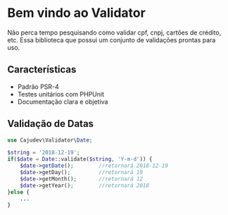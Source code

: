 Bem vindo ao Validator
======================

Não perca tempo pesquisando como validar cpf, cnpj, cartões de crédito, etc.
Essa biblioteca que possui um conjunto de validações prontas para uso.

Características
---------------

* Padrão PSR-4
* Testes unitários com PHPUnit
* Documentação clara e objetiva

Validação de Datas
------------------

  ```php
  use Cajudev\Validator\Date;
  
  $string = '2018-12-19';
  if($date = Date::validate($string, 'Y-m-d')) {
      $date->getDate();        //retornará 2018-12-19
      $date->getDay();         //retornará 19
      $date->getMonth();       //retornará 12
      $date->getYear();        //retornará 2018
  }else {
      ...
  }
